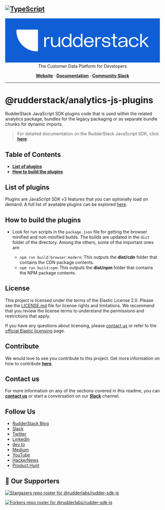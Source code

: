 ## [![TypeScript](https://img.shields.io/badge/%3C%2F%3E-TypeScript-%230074c1.svg)](https://www.typescriptlang.org/)

<p align="center">
  <a href="https://rudderstack.com/">
    <img alt="RudderStack" width="512" src="https://raw.githubusercontent.com/rudderlabs/rudder-sdk-js/develop/assets/rs-logo-full-light.jpg">
  </a>
  <br />
  <caption>The Customer Data Platform for Developers</caption>
</p>
<p align="center">
  <b>
    <a href="https://rudderstack.com">Website</a>
    ·
    <a href="https://rudderstack.com/docs/stream-sources/rudderstack-sdk-integration-guides/rudderstack-javascript-sdk/">Documentation</a>
    ·
    <a href="https://rudderstack.com/join-rudderstack-slack-community">Community Slack</a>
  </b>
</p>

---

# @rudderstack/analytics-js-plugins

RudderStack JavaScript SDK plugins code that is used within the related analytics package, bundles for the legacy packaging or as separate bundle chunks for dynamic imports.

> For detailed documentation on the RudderStack JavaScript SDK, click [**here**](https://www.rudderstack.com/docs/sources/event-streams/sdks/rudderstack-javascript-sdk/).

## Table of Contents

- [**List of plugins**](#list-of-plugins)
- [**How to build the plugins**](#how-to-build-the-plugins)

## List of plugins

Plugins are JavaScript SDK v3 features that you can optionally load on demand. A full list of available plugins can be explored [here](https://www.rudderstack.com/docs/sources/event-streams/sdks/rudderstack-javascript-sdk/load-js-sdk/#plugins).

## How to build the plugins

- Look for run scripts in the `package.json` file for getting the browser minified and non-minified builds. The builds are updated in the `dist` folder of the directory. Among the others, some of the important ones are:

  - `npm run build:browser:modern`: This outputs the **dist/cdn** folder that contains the CDN package contents.
  - `npm run build:npm`: This outputs the **dist/npm** folder that contains the NPM package contents.

## License

This project is licensed under the terms of the Elastic License 2.0. Please see the [LICENSE.md](LICENSE.md) file for license rights and limitations. We recommend that you review the license terms to understand the permissions and restrictions that apply.

If you have any questions about licensing, please [contact us](#contact-us) or refer to the [official Elastic licensing](https://www.elastic.co/licensing/elastic-license) page.

## Contribute

We would love to see you contribute to this project. Get more information on how to contribute [**here**](../../CONTRIBUTING.md).

## Contact us

For more information on any of the sections covered in this readme, you can [**contact us**](mailto:%20docs@rudderstack.com) or start a conversation on our [**Slack**](https://resources.rudderstack.com/join-rudderstack-slack) channel.

## Follow Us

- [RudderStack Blog][rudderstack-blog]
- [Slack][slack]
- [Twitter][twitter]
- [LinkedIn][linkedin]
- [dev.to][devto]
- [Medium][medium]
- [YouTube][youtube]
- [HackerNews][hackernews]
- [Product Hunt][producthunt]

## :clap: Our Supporters

[![Stargazers repo roster for @rudderlabs/rudder-sdk-js](https://reporoster.com/stars/rudderlabs/rudder-sdk-js)](https://github.com/rudderlabs/rudder-sdk-js/stargazers)

[![Forkers repo roster for @rudderlabs/rudder-sdk-js](https://reporoster.com/forks/rudderlabs/rudder-sdk-js)](https://github.com/rudderlabs/rudder-sdk-js/network/members)

<!----variables---->

[rudderstack-blog]: https://rudderstack.com/blog/
[slack]: https://resources.rudderstack.com/join-rudderstack-slack
[twitter]: https://twitter.com/rudderstack
[linkedin]: https://www.linkedin.com/company/rudderlabs/
[devto]: https://dev.to/rudderstack
[medium]: https://rudderstack.medium.com/
[youtube]: https://www.youtube.com/channel/UCgV-B77bV_-LOmKYHw8jvBw
[hackernews]: https://news.ycombinator.com/item?id=21081756
[producthunt]: https://www.producthunt.com/posts/rudderstack
